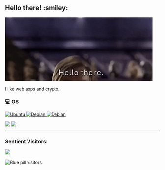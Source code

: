 <h2>Hello there! :smiley: </h2>

![alt text](https://github.com/rottaj/rottaj/blob/master/hello_there.gif?raw=true)

I like web apps and crypto.

### 💻 OS
<p> 
    <a href="https://ubuntu.com" target="_blank"><img alt="Ubuntu"
        src="https://img.shields.io/badge/Ubuntu-E95420?style=for-the-badge&logo=ubuntu&logoColor=white"/>     </a>
    <a href="https://www.debian.org" target="_blank"><img alt="Debian"
        src="https://img.shields.io/badge/Debian-A81D33?style=for-the-badge&logo=debian&logoColor=white"/>      </a>
     <a href="https://www.apple.com" target="_blank"><img alt="Debian"
        src="https://img.shields.io/badge/Windows-0078D6?style=for-the-badge&logo=windows&logoColor=white"/>      </a>
</p>

<a>
  <img align="center" src="https://github-readme-stats.vercel.app/api?username=rottaj&show_icons=true&theme=tokyonight" />
</a>
<a>
  <img align="center" src="https://github-readme-stats.vercel.app/api/top-langs/?username=rottaj&layout=compact&show_icons=true&theme=tokyonight" />
</a>

<br>

<hr>
      <h3>Sentient Visitors:</h3>
      
 <img src="https://profile-counter.glitch.me/rottaj/count.svg" />

![Blue pill visitors](https://visitor-badge.glitch.me/badge?page_id=rottaj) 
      


